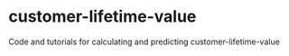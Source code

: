 # customer-lifetime-value
Code and tutorials for calculating and predicting customer-lifetime-value
